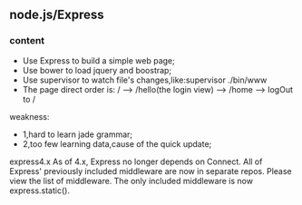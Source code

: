 ## node.js/Express
### content
+ Use Express to build a simple web page;
+ Use bower to load jquery and boostrap;
+ Use supervisor to watch file's changes,like:supervisor ./bin/www
+ The page direct order is:  / --> /hello(the login view) --> /home --> logOut to /

weakness:

+ 1,hard to learn jade grammar;
+ 2,too few learning data,cause of the quick update;

express4.x
As of 4.x, Express no longer depends on Connect. All of Express' previously included middleware are now in separate repos. Please view the list of middleware. The only included middleware is now express.static().
